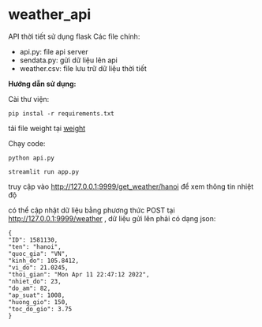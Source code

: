 # weather_api
API thời tiết sử dụng flask
Các file chính:
- api.py: file api server
- sendata.py: gửi dữ liệu lên api
- weather.csv: file lưu trữ dữ liệu thời tiết
 
 **Hướng dẫn sử dụng:**

 
Cài thư viện:

```pip instal -r requirements.txt```

tải file weight tại [weight](https://drive.google.com/file/d/17kofUi2lz1OGPxDT53KKCFV37CpWUDwP/view?usp=sharing)

Chạy code:

``` python api.py ```

``` streamlit run app.py ```

truy cập vào <http://127.0.0.1:9999/get_weather/hanoi> để xem thông tin nhiệt độ

có thể cập nhật dữ liệu bằng phương thức POST tại <http://127.0.0.1:9999/weather> , dữ liệu gửi lên phải có dạng json:

    {
    "ID": 1581130,
    "ten": "hanoi",
    "quoc_gia": "VN",
    "kinh_do": 105.8412,
    "vi_do": 21.0245,
    "thoi_gian": "Mon Apr 11 22:47:12 2022",
    "nhiet_do": 23,
    "do_am": 82,
    "ap_suat": 1008,
    "huong_gio": 150,
    "toc_do_gio": 3.75
    }



